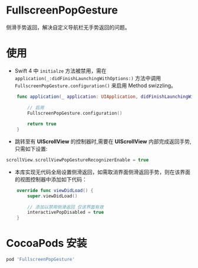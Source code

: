 # FullscreenPopGesture
侧滑手势返回，解决自定义导航栏无手势返回的问题。

# 使用
* Swift 4 中 `initialze` 方法被禁用，需在 `application(_:didFinishLaunchingWithOptions:)` 方法中调用 `FullscreenPopGesture.configuration()` 来启用 Method swizzling。

``` swift
    func application(_ application: UIApplication, didFinishLaunchingWithOptions launchOptions: [UIApplication.LaunchOptionsKey: Any]?) -> Bool {
        
        // 启用
        FullscreenPopGesture.configuration()
        
        return true
    }
```

* 跳转至有 **UIScrollView** 的控制器时,需要在 **UIScrollView** 内部完成返回手势,只需如下设置:

``` swift
scrollView.scrollViewPopGestureRecognizerEnable = true
```

- 本库实现无代码全局设置侧滑返回，如需取消界面侧滑返回手势，则在该界面的视图控制器中添加如下代码：

```swift
    override func viewDidLoad() {
        super.viewDidLoad()
        
        // 添加以禁用侧滑返回 仅该界面有效
        interactivePopDisabled = true
    }
```

# CocoaPods 安装

``` ruby
pod 'FullscreenPopGesture'
```
